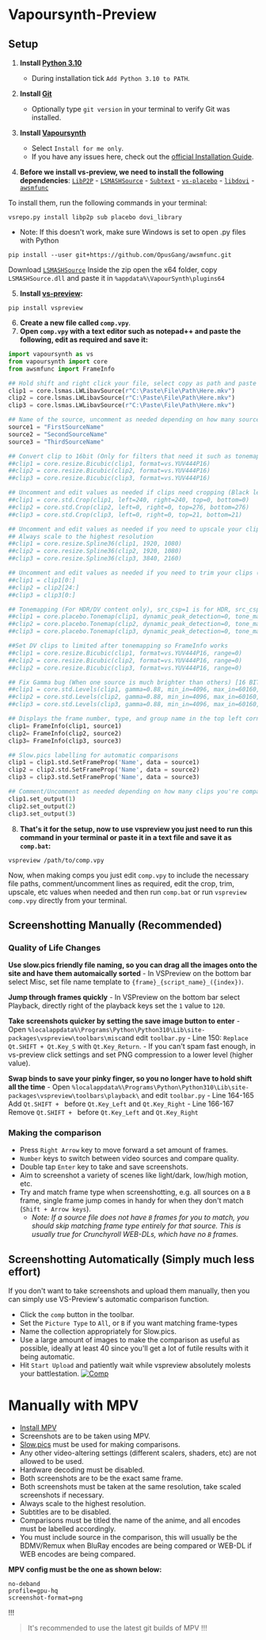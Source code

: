 # Vapoursynth-Preview
## Setup

1. **Install [Python 3.10](https://www.python.org/downloads/release/python-3105/)**
    - During installation tick `Add Python 3.10 to PATH`.
2. **Install [Git](https://gitforwindows.org/)**
    - Optionally type `git version` in your terminal to verify Git was installed.
3. **Install [Vapoursynth](https://github.com/vapoursynth/vapoursynth/releases)**
    - Select `Install for me only`.
    - If you have any issues here, check out the [official Installation Guide](https://www.vapoursynth.com/doc/installation.html).

4. **Before we install vs-preview, we need to install the following dependencies**:
[`LibP2P`](https://github.com/DJATOM/LibP2P-Vapoursynth "[`LibP2P`]")  - [`LSMASHSource`](https://github.com/HomeOfAviSynthPlusEvolution/L-SMASH-Works "`LSMASHSource`") - [`Subtext`](https://github.com/vapoursynth/subtext "`Subtext`") - [`vs-placebo`](https://github.com/Lypheo/vs-placebo "`vs-placebo`") - [`libdovi`](https://github.com/quietvoid/dovi_tool/releases/tag/libdovi-1.6.7 "`libdovi`")    - [`awsmfunc`](https://github.com/OpusGang/awsmfunc "`awsmfunc`")

To install them, run the following commands in your terminal:
```
vsrepo.py install libp2p sub placebo dovi_library
```
* Note: If this doesn't work, make sure Windows is set to open .py files with Python
```
pip install --user git+https://github.com/OpusGang/awsmfunc.git
```
Download [`LSMASHSource`](https://github.com/HomeOfAviSynthPlusEvolution/L-SMASH-Works/releases "`LSMASHSource`") Inside the zip open the x64 folder, copy `LSMASHSource.dll` and paste it in `%appdata%\VapourSynth\plugins64`

5. **Install [vs-preview](https://github.com/Irrational-Encoding-Wizardry/vs-preview):**
```
pip install vspreview
```
6. **Create a new file called `comp.vpy`**.
7. **Open `comp.vpy` with a text editor such as notepad++ and paste the following, edit as required and save it:**

```py
import vapoursynth as vs
from vapoursynth import core
from awsmfunc import FrameInfo

## Hold shift and right click your file, select copy as path and paste it here
clip1 = core.lsmas.LWLibavSource(r"C:\Paste\File\Path\Here.mkv")
clip2 = core.lsmas.LWLibavSource(r"C:\Paste\File\Path\Here.mkv")
clip3 = core.lsmas.LWLibavSource(r"C:\Paste\File\Path\Here.mkv")

## Name of the source, uncomment as needed depending on how many sources you're comparing
source1 = "FirstSourceName"
source2 = "SecondSourceName"
source3 = "ThirdSourceName"

## Convert clip to 16bit (Only for filters that need it such as tonemapping and gamma fixing)
##clip1 = core.resize.Bicubic(clip1, format=vs.YUV444P16)
##clip2 = core.resize.Bicubic(clip2, format=vs.YUV444P16)
##clip3 = core.resize.Bicubic(clip3, format=vs.YUV444P16)

## Uncomment and edit values as needed if clips need cropping (Black letterboxing) [16 BIT REQUIRED FOR ODD NUMBERS]
##clip1 = core.std.Crop(clip1, left=240, right=240, top=0, bottom=0)
##clip2 = core.std.Crop(clip2, left=0, right=0, top=276, bottom=276)
##clip3 = core.std.Crop(clip3, left=0, right=0, top=21, bottom=21)

## Uncomment and edit values as needed if you need to upscale your clips
## Always scale to the highest resolution
##clip1 = core.resize.Spline36(clip1, 1920, 1080)
##clip2 = core.resize.Spline36(clip2, 1920, 1080)
##clip3 = core.resize.Spline36(clip3, 3840, 2160)

## Uncomment and edit values as needed if you need to trim your clips (Calculate the frame difference and enter the number here)
##clip1 = clip1[0:]
##clip2 = clip2[24:]
##clip3 = clip3[0:]

## Tonemapping (For HDR/DV content only), src_csp=1 is for HDR, src_csp=3 is for DV [16 BIT REQUIRED]
##clip1 = core.placebo.Tonemap(clip1, dynamic_peak_detection=0, tone_mapping_function=3, src_csp=1, dst_csp=0)
##clip2 = core.placebo.Tonemap(clip2, dynamic_peak_detection=0, tone_mapping_function=3, src_csp=3, dst_csp=0)
##clip3 = core.placebo.Tonemap(clip3, dynamic_peak_detection=0, tone_mapping_function=3, src_csp=1, dst_csp=0)

##Set DV clips to limited after tonemapping so FrameInfo works
##clip1 = core.resize.Bicubic(clip1, format=vs.YUV444P16, range=0)
##clip2 = core.resize.Bicubic(clip2, format=vs.YUV444P16, range=0)
##clip2 = core.resize.Bicubic(clip3, format=vs.YUV444P16, range=0)

## Fix Gamma bug (When one source is much brighter than others) [16 BIT REQUIRED]
##clip1 = core.std.Levels(clip1, gamma=0.88, min_in=4096, max_in=60160, min_out=4096, max_out=60160, planes=0)
##clip2 = core.std.Levels(clip2, gamma=0.88, min_in=4096, max_in=60160, min_out=4096, max_out=60160, planes=0)
##clip3 = core.std.Levels(clip3, gamma=0.88, min_in=4096, max_in=60160, min_out=4096, max_out=60160, planes=0)

## Displays the frame number, type, and group name in the top left corner
clip1= FrameInfo(clip1, source1)
clip2= FrameInfo(clip2, source2)
clip3= FrameInfo(clip3, source3)

## Slow.pics labelling for automatic comparisons
clip1 = clip1.std.SetFrameProp('Name', data = source1)
clip2 = clip2.std.SetFrameProp('Name', data = source2)
clip3 = clip3.std.SetFrameProp('Name', data = source3)

## Comment/Uncomment as needed depending on how many clips you're comparing
clip1.set_output(1)
clip2.set_output(2)
clip3.set_output(3)
```
8. **That's it for the setup, now to use vspreview you just need to run this command in your terminal or paste it in a text file and save it as `comp.bat`:**
```
vspreview /path/to/comp.vpy
```
Now, when making comps you just edit `comp.vpy` to include the necessary file paths, comment/uncomment lines as required, edit the crop, trim, upscale, etc values when needed and then run `comp.bat` or run `vspreview comp.vpy` directly from your terminal.

## Screenshotting Manually (Recommended)
### Quality of Life Changes
							 
 **Use slow.pics friendly file naming, so you can drag all the images onto the site and have them automaically sorted**
    - In VSPreview on the bottom bar select Misc, set file name template to `{frame}_{script_name}_({index})`.

 **Jump through frames quickly**
    - In VSPreview on the bottom bar select Playback, directly right of the playback keys set the `1` value to `120`.

 **Take screenshots quicker by setting the save image button to enter**
    - Open `%localappdata%\Programs\Python\Python310\Lib\site-packages\vspreview\toolbars\misc`and edit `toolbar.py`
    - Line 150: `Replace Qt.SHIFT + Qt.Key_S` with `Qt.Key_Return`.
    - If you can't spam fast enough, in vs-preview click settings and set PNG compression to a lower level (higher value).

 **Swap binds to save your pinky finger, so you no longer have to hold shift all the time**
    - Open `%localappdata%\Programs\Python\Python310\Lib\site-packages\vspreview\toolbars\playback\` and edit `toolbar.py`
    - Line 164-165 Add `Qt.SHIFT + ` before `Qt.Key_Left` and `Qt.Key_Right`
    - Line 166-167 Remove `Qt.SHIFT + ` before `Qt.Key_Left` and `Qt.Key_Right`
### Making the comparison
- Press `Right Arrow` key to move forward a set amount of frames.
- `Number` keys to switch between video sources and compare quality.
- Double tap `Enter` key to take and save screenshots.
- Aim to screenshot a variety of scenes like light/dark, low/high motion, etc.
- Try and match frame type when screenshotting, e.g. all sources on a `B` frame, single frame jump comes in handy for when they don't match (`Shift + Arrow keys`).
    - *Note: If a source file does not have `B` frames for you to match, you should skip matching frame type entirely for that source. This is usually true for Crunchyroll WEB-DLs, which have no `B` frames.*

## Screenshotting Automatically (Simply much less effort)
If you don't want to take screenshots and upload them manually, then you can simply use VS-Preview's automatic comparison function.
- Click the `comp` button in the toolbar.
- Set the `Picture Type` to `All`, or `B` if you want matching frame-types
- Name the collection appropriately for Slow.pics.
- Use a large amount of images to make the comparison as useful as possible, ideally at least 40 since you'll get a lot of futile results with it being automatic.
- Hit `Start Upload` and patiently wait while vspreview absolutely molests your battlestation.
[![Comp](https://i.imgur.com/00m9QvB.png "Comp")](https://i.imgur.com/00m9QvB.png "Comp")


# Manually with MPV
- [Install MPV](/tutorials/mpv)
- Screenshots are to be taken using MPV.
- [Slow.pics](https://slow.pics/) must be used for making comparisons.
- Any other video-altering settings (different scalers, shaders, etc) are not allowed to be used.
- Hardware decoding must be disabled.
- Both screenshots are to be the exact same frame.
- Both screenshots must be taken at the same resolution, take scaled screenshots if necessary.
- Always scale to the highest resolution.
- Subtitles are to be disabled.
- Comparisons must be titled the name of the anime, and all encodes must be labelled accordingly.
- You must include source in the comparison, this will usually be the BDMV/Remux when BluRay encodes are being compared or WEB-DL if WEB encodes are being compared.

**MPV config must be the one as shown below:**
```
no-deband
profile=gpu-hq
screenshot-format=png
```

!!!
> It's recommended to use the latest git builds of MPV
!!!